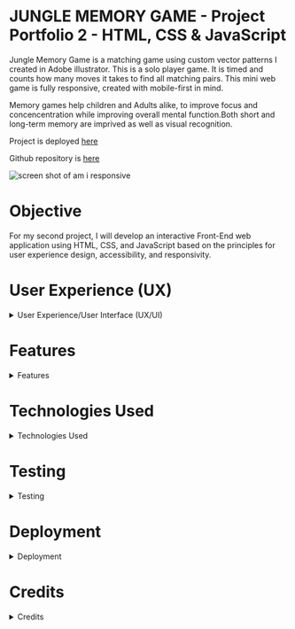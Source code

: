 # JUNGLE MEMORY GAME - Project Portfolio 2  - HTML, CSS & JavaScript

Jungle Memory Game is a matching game using custom vector patterns I created in Adobe illustrator. This is a solo player game. It is timed and counts how many moves it takes to find all matching pairs. This mini web game is fully responsive, created with mobile-first in mind.

Memory games help children and Adults alike, to improve focus and concencentration while improving overall mental function.Both short and long-term memory are imprived as well as visual recognition.
 
Project is deployed [here](https://chasingash.github.io/P2-Memory-Game/)
 
Github repository is [here](https://github.com/chasingash/P2-Memory-Game)
 
![screen shot of am i responsive](https://res.cloudinary.com/dtbdqnrln/image/upload/v1647827893/P2/Screenshot_2022-03-21_at_01.58.01_rgyjx4.png)



# Objective

For my second project, I will develop an interactive Front-End web application using HTML, CSS, and JavaScript based on the principles for user experience design, accessibility, and responsivity.


# User Experience (UX)

<details>
  
  <summary>User Experience/User Interface (UX/UI)</summary>

### User Stories
  
  ##### First Time Visitor Goals:
  For first time visitors:  
  - Instructions are clearly visible.
  - Engaged with game from the initial onset. 
  - Gameplay is intuitive.
  - To play on various devices and screen sizes. 
  
  ##### Return Visitor Goals:
  For return visitors:  
  - Gauge performance.
  - Play game on various devices.
  
  ##### Website's Owner Goals.
  As the developer:
  - I aim to provide a fun and interactive experience.
  - I aim to encourage continued use of the game.

## Design Prototype
I designed a prototype for the memory game on paper first and then moved into Balsamiq where I created numerous wireframes to fit mobile, tablet and desktop devices which provided me with a clear visual outline of how I wanted my game to appear. Some changes were made along the development stage as I experimented with different layouts to suit the needs of the game.
 
![Design Prototype Preview](https://res.cloudinary.com/dtbdqnrln/image/upload/v1647702781/P2/Screenshot_2022-03-19_at_15.12.42_xrduuq.png)

# Design

* ## Typography
 
Fonts used: Courier New, monospace. It stands out well against the background and is easy to read.

* ## Colour Scheme
 
I played around a lot with different colour schemes and settled on the ones below for their fresh colour feel. while providing plenty of contrast.

![Colour Palette image](https://res.cloudinary.com/dtbdqnrln/image/upload/v1647800610/P2/Screenshot_2022-03-20_at_18.23.23_dcbewr.png)

* ## Imagery

All illustrations used for the cards are my own original designs that i created in Adobe Illustrator.
![illustrations](https://res.cloudinary.com/dtbdqnrln/image/upload/v1647807537/P2/Screenshot_2022-03-20_at_20.18.50_vklsow.png) 

The background image is a green coloured leopard seamless pattern created in Adobe Illustrator.
 ![Background image](https://res.cloudinary.com/dtbdqnrln/image/upload/v1647704056/P2/animal_skin_green_tones_vammmi.svg)  

 </details>

# Features

<details>
  
  <summary>Features</summary>

### Responsive  Website
  The site displays properly on a wide range of screen sizes. 
  
    Mobile view
  ![Mobile view](https://res.cloudinary.com/dtbdqnrln/image/upload/v1647815506/P2/Screenshot_2022-03-20_at_22.30.55_vdwroq.png) 

    Tablet view
  ![Tablet view](https://res.cloudinary.com/dtbdqnrln/image/upload/v1647815506/P2/Screenshot_2022-03-20_at_22.31.06_bne1z1.png) 

    Desktop view
  ![Desktop view](https://res.cloudinary.com/dtbdqnrln/image/upload/v1647815506/P2/Screenshot_2022-03-20_at_22.31.17_psgicx.png) 

  ### Instruction Page 
  On loading, the instructions are clearly visible below the game title.(positioning is relative to screen size).
  This satisfies the user need to quickly understand how to play the game.

  ![picture of the instructions](https://res.cloudinary.com/dtbdqnrln/image/upload/v1647812061/P2/Screenshot_2022-03-20_at_21.33.38_gkxpur.png)

  ### Timer
  The time is tracked once the game starts and continues until all pairs are mateched. The timer is placed just below the game board. When the player completes the final pair the time taken as well as how many moves it took to get there is displayed in the modal screen display area. This satisfies the players need to be able to gauge their performancee.  
    
    
  ![a picture of the timer section](https://res.cloudinary.com/dtbdqnrln/image/upload/v1647816279/P2/Screenshot_2022-03-20_at_22.44.34_qrku8c.png)  

  ### Modal Screen
  When all cards are matched, a modal screen is displayed with a congratulatory message and details of the time taken and how many moves it took to complete.  

  ![a picture of the victory screen](https://res.cloudinary.com/dtbdqnrln/image/upload/v1647811709/P2/Screenshot_2022-03-20_at_21.28.14_hokzke.png)

  ### Future Features

  Extra features I'd like to implement
  1. More levels to increse difficulty.
  2. Sound effects to clicked on cards.
  3. More detailed instructions added to a modal with all extra features included.

  </details>

    
# Technologies Used
<details>
 <summary>Technologies Used</summary>
 
 #### Languages Used
 
- HTML5
 - CSS
 - Javascript
#### Applications Used
 
 - [Git](https://git-scm.com/) Git was used for version control.
 - [GitHub](https://github.com/) GitHub is used to store the projects code.
 - [Gitpages](https://pages.github.com/) Gitpages are used to deploy the site.
 -  [Balsamiq](https://www.balsamiq.com) was used to create wireframes for this project.
 - [Fontawesome](https://www.fontawesome.com) icons were downloaded from Font Awesome.com.
 - [Chrome Developer Tools](https://developer.chrome.com/docs/devtools/) used for layout and responsive testing.
 - [Wave](https://wave.webaim.org/) used for accessibility testing.
 - [favICO.com](https://convertico.com/favicon/) used for creating favicon.
 - [W3 Validator](https://jigsaw.w3.org/css-validator/) used to test html and css code.
 - [Jshint](https://jshint.com/) used to validate Javascript code.
 - [color.a11y.com](https://color.a11y.com) used for testing colour contrasts. 

</details> 

# Testing
<details>
  <summary>Testing</summary>

* ## Code Validation

* The Jungle Memory Game has been tested and validated by the W3C HTML Validator, the W3C CSS Validator and the JShint validator. All minor errors found were fixed immediately. 

* ### HTML Validation Image

![HTML Validation](https://res.cloudinary.com/dtbdqnrln/image/upload/v1647819405/P2/Screenshot_2022-03-20_at_23.35.53_ng5ebx.png)

* ### CSS Validation Image

![CSS Validation](https://res.cloudinary.com/dtbdqnrln/image/upload/v1647819405/P2/Screenshot_2022-03-20_at_23.15.15_hvzqah.png)

* ### JSHint
  The Javascript file was validated using JSHint, with the following result.  The `New JavaScript features (ES6)` option was ticked in the 
  Configure menu. 
  
  ![a picture of the jshint result](https://res.cloudinary.com/dtbdqnrln/image/upload/v1647819854/P2/Screenshot_2022-03-20_at_23.44.07_buu1ij.png) 

* ### WAVE Web Accessibility Evaluation Tool
  The WAVE tool was used to test the page for accessibility.  The inital result produced 8 contrast errors, these were caused by the colour of the ink used for the times  (fushia as a drop shadow behid the green text). I updated the colour to black for the drop shadow and that fixed the issue.  
    
  ![ a picture of the initial wave result](https://res.cloudinary.com/dtbdqnrln/image/upload/v1647854885/P2/Screenshot_2022-03-21_at_09.27.59_aqvejg.png)  

* ## Lighthouse Testing

* The Website has been put through the Chrome Dev Tools which tests for the following:
  * Performance - page preformance on loading.
  * Accessibility - ensuring accessibility for all users and how it can be improved.
  * Best Practices - Examining whether the site conforms to industry best practices. 
  * SEO - Which stands for Search Engine Optimisation. Is the site optimised for search engine result ranking.

* ### Chrome Desktop Lighthouse result
  ![Chrome Desktop Lighthouse](https://res.cloudinary.com/dtbdqnrln/image/upload/v1647856453/P2/Screenshot_2022-03-21_at_09.28.54_ihxyxn.png)

* ### Chrome Mobile Lighthouse Result
  ![Chrome Mobile Lighthouse](https://res.cloudinary.com/dtbdqnrln/image/upload/v1647856453/P2/Screenshot_2022-03-21_at_09.53.53_ib4zj1.png)

* ## Accessibility Testing
* Ran Website through a11y to test colour contrast and found no issues. 
  ![a11y Test](https://res.cloudinary.com/dtbdqnrln/image/upload/v1647823257/P2/Screenshot_2022-03-21_at_00.40.51_ycfpwn.png)
  
* ## Responsive Testing
  * Google Chrome DevTools and Responsive Design Checker were used to test the responsiveness  of the website. 

* # Manual Testing
  * To ensure that everything was working properly and up to a professional startard, I conducted a number of manual tests.

  * ## Tests Conducted
    * Landing/game Page
      * Ensure name is clearly seen at the top of page.
      * Ensure responsiveness on all screen sizes.
      * Ensure instructions are clearly defined and obvious.
      * Ensure engagement and entertainment from initial load.
      * Ensure flexibility to be played on various different devices.
      * Ensure that when cards are clicked, they flip over.
      * Ensure that matching cards stay flipped.
      * Ensure that when all cards have been matched that the congrats modal pops up displaying the time and number of moves it took the player to complete the game.
      * Ensure that the x and play again buttons are working.
      * Ensure ability to gauge score.
      * Ensure mental stimulation.
      * Ensure hover effects are working for the buttons.
      * Ensure the exteranl link at the botton of my screen is working.
      * Ensure that link opens in a new tab.
      * Ensure the footer is fully responsive. 
      * Ensure fun is to be had.

* ## Bug Fixes

* After testing the site on different screen sizes, i discovered some text was not aligned properly which on further investigation appeared to be due to margin and padding issues. 

    I resolved with media queries and adjusted the margin and padding. 

</details>

# Deployment
<details>
  <summary>Deployment</summary>

  This project was built on the Gitpod IDE using the Code Institute template found here:<br>https://github.com/Code-Institute-Org/gitpod-full-template

  ### **Project Deployment steps**
  The follwing steps were taken to deploy my website to GitHub pages. 
  1. In the GitHub repository, navigate to the **Settings** tab.
  2. In settings, scroll down to the **Pages** tab.
  3. Next, select the branch **main** under **Source** and click **save**.
  4. Finally, the page should automatically refresh, making the deployed link visible.

![ghpages-published](https://res.cloudinary.com/dtbdqnrln/image/upload/v1647858919/P2/Screenshot_2022-03-21_at_10.35.13_gotyfk.png) 

</details>

 # Credits

<details>
  <summary>Credits</summary>

 ## Content

 #### Code/Reference 

  I used [stackoverflow](http://stackoverflow.com/a/2450976) for the shuffle function.
  [w3schools](https://www.w3schools.com/js/js_timing.asp) for the timer.
  [w3schools](https://www.w3schools.com/js/js_timing.asp) used to stop timer once all pairs are matched.
  [w3school](https://www.w3schools.com/howto/howto_css_modals.asp) To display the modal on winning the game.
  The [w3 schools](https://www.w3schools.com/jsref/default.asp) Learned about element attributes and how best to set them.  
  I used the [Udemy](https://www.udemy.com/course/modern-javascript-from-novice-to-ninja) "Modern Javascript" course for information regarding Modal screens, event delegation and arrow functions.  
  The following youtube tutorials and code used in the development of my project:
  [Youtube](https://www.youtube.com/watch?v=-tlb4tv4mC4&t=380s)
  [Youtube](https://www.youtube.com/watch?v=Y4lOwOOK7yE)
  [Youtube](https://www.youtube.com/watch?v=ZniVgo8U7ek&t=1815s)
  The [Code Institute](https://www.CodeInstitute.net) course material.

* # Acknowledgments

A special thanks to my mentor, Daisy who always steered me in the right direction and shown great empthy as I struggled through this module. I feel more time is needed to properly devle into JS. Also, a big thanks to the girls in my group for their continued support throughout this whole process and Kasia for always checking in with least expected.

</details>
